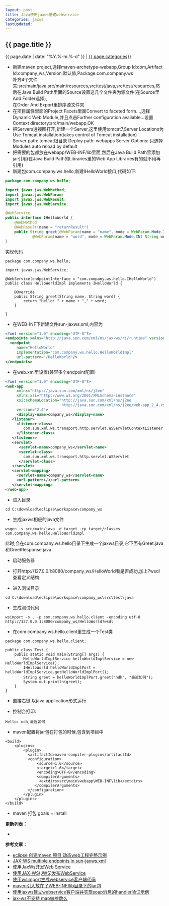 ```yaml
---
layout: post
title: Java使用jaxws搭建webservice
categories: jaxws
lastUpdated:
---
```


## {{ page.title }}

{{ page.date | date: "%Y.%-m.%-d" }} | <a href="/archive#{{ page.categories }}">{{ page.categories}}</a>

  
* 新建maven project,选择maven-archetype-webapp,Group Id:com,Artifact Id:company_ws,Version:默认值,Package:com.company.ws  
  补齐4个文件夹:src/main/java,src/main/resources,src/test/java,src/test/resources,然后在Java Build Path里面的Source设置这几个文件夹为源文件(在Source里Add Folder选择),  
  在Order And Export里排序源文件夹
* 在项目属性里面的Project Facets里面Convert to faceted form...,选择Dynamic Web Module,并且点击Further configuration available...设置Context directory:src/main/webapp,OK
* 把Servers透视图打开,新建一个Server,这里使用tomcat7,Server Locations为Use Tomcat installation(takes control of Tomcat installation)  
  Server path: tomcat根目录
  Deploy path: webapps
  Server Options: 只选择Modules auto reload by default
* 把需要的包都放在webapp/WEB-INF/lib里面,然后在Java Build Path里添加jar引用(在Java Build Path的Libraries里的Web App Libraries有的就不用再引用)
* 新建包com.company.ws.hello,新建IHelloWorld接口,代码如下:

```java
package com.company.ws.hello;

import javax.jws.WebMethod;
import javax.jws.WebParam;
import javax.jws.WebResult;
import javax.jws.WebService;

@WebService
public interface IHelloWorld {
    @WebMethod
    @WebResult(name = "returnResult")
    public String greet(@WebParam(name = "name", mode = WebParam.Mode.IN) String name,
            @WebParam(name = "word", mode = WebParam.Mode.IN) String word);
}

```

实现代码

```
package com.company.ws.hello;

import javax.jws.WebService;

@WebService(endpointInterface = "com.company.ws.hello.IHelloWorld")
public class HelloWorldImpl implements IHelloWorld {

    @Override
    public String greet(String name, String word) {
        return "Hello: " + name + "," + word;
    }

}
```

* 在WEB-INF下新建文件sun-jaxws.xml,内容为

```xml
<?xml version="1.0" encoding="UTF-8"?>
<endpoints xmlns="http://java.sun.com/xml/ns/jax-ws/ri/runtime" version="2.0">
  <endpoint
     name="HelloWorld"
     implementation="com.company.ws.hello.HelloWorldImpl"
     url-pattern="/HelloWorld"/>
</endpoints>
```

* 在web.xml里设置(兼容多个endpoint配置)

```xml
<?xml version="1.0" encoding="UTF-8"?>
<web-app
     xmlns="http://java.sun.com/xml/ns/j2ee"
     xmlns:xsi="http://www.w3.org/2001/XMLSchema-instance"
     xsi:schemaLocation="http://java.sun.com/xml/ns/j2ee
                         http://java.sun.com/xml/ns/j2ee/web-app_2_4.xsd"
     version="2.4">
     <display-name>company_ws</display-name>
   <listener>
     <listener-class>
        com.sun.xml.ws.transport.http.servlet.WSServletContextListener
     </listener-class>
   </listener>
   <servlet>
      <servlet-name>company_ws</servlet-name>
      <servlet-class>
        com.sun.xml.ws.transport.http.servlet.WSServlet
      </servlet-class>
   </servlet>
   <servlet-mapping>
     <servlet-name>company_ws</servlet-name>
     <url-pattern>/</url-pattern>
   </servlet-mapping>
</web-app>
```

* 进入目录

```
cd C:\download\eclipse\workspace\company_ws
```

* 生成jaxws相应的java文件

```
wsgen -s src/main/java -d target -cp target/classes com.company.ws.hello.HelloWorldImpl
```

此时,会在com.company.ws.hello目录下生成一个jaxws目录,它下面有Greet.java和GreetResponse.java

* 启动服务器

* 打开http://127.0.0.1:8080/company_ws/HelloWorld看是否成功,加上?wsdl查看定义结构

* 进入测试目录

```
cd C:\download\eclipse\workspace\company_ws\src\test\java
```

* 生成测试代码

```
wsimport -s . -p com.company.ws.hello.client -encoding utf-8 http://127.0.0.1:8080/company_ws/HelloWorld?wsdl
```

* 在com.company.ws.hello.client里生成一个Test类

```
package com.company.ws.hello.client;

public class Test {
    public static void main(String[] args) {
        HelloWorldImplService helloWorldImplService = new HelloWorldImplService();
        IHelloWorld helloWorldImplPort = helloWorldImplService.getHelloWorldImplPort();
        String greet = helloWorldImplPort.greet("ndh", "最近如何");
        System.out.println(greet);
    }
}
```

* 直接右键,以java application形式运行

* 控制台打印:

```
Hello: ndh,最近如何
```

* maven配置将jar包在打包的时候,包含到项目中

```
<build>
    <plugins>
        <plugin>
          <artifactId>maven-compiler-plugin</artifactId>
          <configuration>
              <source>1.6</source>
              <target>1.6</target>
              <encoding>UTF-8</encoding>
              <compilerArguments>
               <extdirs>src\main\webapp\WEB-INF\lib</extdirs>
             </compilerArguments>
          </configuration>
        </plugin>
    </plugins>
</build>
```

* maven 打包 goals = install

**更新列表：**

*



**参考文章：**

* [eclipse 创建maven 项目 动态web工程完整示例][1]
* [JAX-WS multiple endpoints in sun-jaxws.xml][2]
* [使用JaxWs开发Web Service][3]
* [使用JAX-WS(JWS)发布WebService][4]
* [使用wsimport生成webservice客户端代码][5]
* [maven引入放在了WEB-INF/lib目录下的jar包][6]
* [使用jaxws建立webservice客户端并实现soap消息的handler验证示例][7]
* [jax-ws不支持 map做参数么][8]


[1]: http://www.cnblogs.com/noteless/p/5213075.html
[2]: https://stackoverflow.com/questions/6172463/jax-ws-multiple-endpoints-in-sun-jaxws-xml
[3]: http://blog.csdn.net/zbw18297786698/article/details/51834450
[4]: http://www.cnblogs.com/adolfmc/p/4383091.html
[5]: http://blog.sina.com.cn/s/blog_a283174d0102va96.html
[6]: http://blog.csdn.net/hhj724/article/details/53289241
[7]: http://m.jb51.net/show/47920
[8]: https://zhidao.baidu.com/question/2142510044955168388